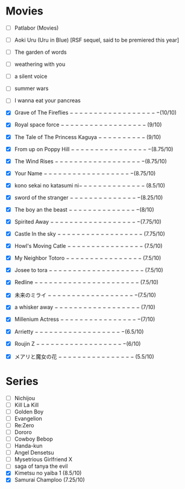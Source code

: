 # Movies
- [ ] Patlabor (Movies)
- [ ] Aoki Uru (Uru in Blue) [RSF sequel, said to be premiered this year]
- [ ] The garden of words
- [ ] weathering with you
- [ ] a silent voice
- [ ] summer wars
- [ ] I wanna eat your pancreas
- [x] Grave of The Fireflies $-------------------(10/10)$
- [x] Royal space force $------------------(9/10)$
- [x] The Tale of The Princess Kaguya $----------(9/10)$
- [x] From up on Poppy Hill $-----------------(8.75/10)$
- [x] The Wind Rises $-------------------(8.75/10)$
- [x] Your Name $-------------------(8.75/10)$
- [x] kono sekai no katasumi ni$--------------(8.5/10)$
- [x] sword of the stranger $---------------(8.25/10)$
- [x] The boy an the beast $---------------(8/10)$
- [x] Spirited Away $-------------------(7.75/10)$
- [x] Castle In the sky $------------------(7.75/10)$
- [x] Howl's Moving Catle $----------------(7.5/10)$
- [x] My Neighbor Totoro  $----------------(7.5/10)$
- [x] Josee to tora $--------------------(7.5/10)$
- [x] Redline $----------------------(7.5/10)$
- [x] 未来のミライ $-------------------(7.5/10)$
- [x] a whisker away $------------------(7/10)$
- [x] Millenium Actress $-----------------(7/10)$
- [x] Arrietty $-------------------(6.5/10)$
- [x] Roujin Z $-------------------(6/10)$
- [x] メアリと魔女の花 $----------------(5.5/10)$


# Series
- [ ] Nichijou
- [ ] Kill La Kill
- [ ] Golden Boy
- [ ] Evangelion
- [ ] Re:Zero
- [ ] Dororo
- [ ] Cowboy Bebop
- [ ] Handa-kun
- [ ] Angel Densetsu 
- [ ] Mysetrious Girlfriend X
- [ ] saga of tanya the evil
- [x] Kimetsu no yaiba 1 (8.5/10)
- [x] Samurai Champloo (7.25/10)
